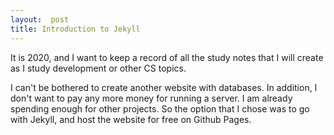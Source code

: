 ```yaml
--- 
layout:  post
title: Introduction to Jekyll
---
```

It is 2020, and I want to keep a record of all the study notes that I will create as I study development or other CS topics.

I can't be bothered to create another website with databases. In addition, I don't want to pay any more money for running a server. I am already spending enough for other projects. So the option that I chose was to go with Jekyll, and host the website for free on Github Pages.
<!--stackedit_data:
eyJoaXN0b3J5IjpbNzc2NTUxODYyXX0=
-->